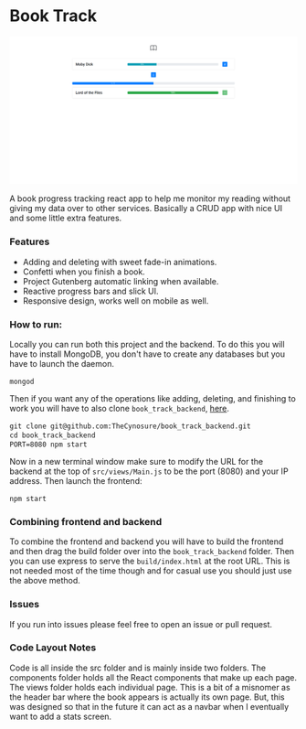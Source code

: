 # Book Track

![Book track UI image](doc/BookTrackUI.png)

A book progress tracking react app to help me monitor my reading without giving my data over to other services. Basically a CRUD app with nice UI and some little extra features.

### Features
- Adding and deleting with sweet fade-in animations.
- Confetti when you finish a book.
- Project Gutenberg automatic linking when available.
- Reactive progress bars and slick UI.
- Responsive design, works well on mobile as well.

### How to run:

Locally you can run both this project and the backend. To do this you will have to install MongoDB, you don't have to create any databases but you have to launch the daemon.

```
mongod
```

Then if you want any of the operations like adding, deleting, and finishing to work you will have to also clone `book_track_backend`, [here](https://github.com/TheCynosure/book_track_backend).

```
git clone git@github.com:TheCynosure/book_track_backend.git
cd book_track_backend
PORT=8080 npm start
```

Now in a new terminal window make sure to modify the URL for the backend at the top of `src/views/Main.js` to be the port (8080) and your IP address. Then launch the frontend:

```
npm start
```

### Combining frontend and backend

To combine the frontend and backend you will have to build the frontend and then drag the build folder over into the `book_track_backend` folder. Then you can use express to serve the `build/index.html` at the root URL. This is not needed most of the time though and for casual use you should just use the above method.

### Issues

If you run into issues please feel free to open an issue or pull request. 

### Code Layout Notes

Code is all inside the src folder and is mainly inside two folders. The components folder holds all the React components that make up each page. The views folder holds each individual page. This is a bit of a misnomer as the header bar where the book appears is actually its own page. But, this was designed so that in the future it can act as a navbar when I eventually want to add a stats screen.

